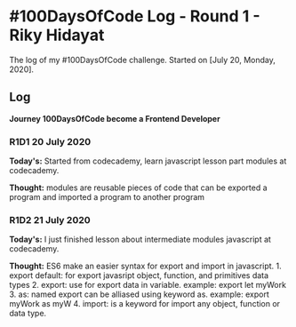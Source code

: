 # #100DaysOfCode Log - Round 1 - Riky Hidayat

The log of my #100DaysOfCode challenge. Started on [July 20, Monday, 2020].

## Log
**Journey 100DaysOfCode become a Frontend Developer**

### R1D1 20 July 2020
**Today's:** Started from codecademy, learn javascript lesson part modules at codecademy.

**Thought:** modules are reusable pieces of code that can be exported a program and imported a program to another program

### R1D2 21 July 2020
**Today's:** I just finished lesson about intermediate modules javascript at codecademy.

**Thought:** ES6 make an easier syntax for export and import in javascript. 
    1. export default: for export javasript object, function, and primitives data types
    2. export: use for export data in variable. example: export let myWork
    3. as: named export can be alliased using keyword as. example: export myWork as myW
    4. import: is a keyword for import any object, function or data type.
    

